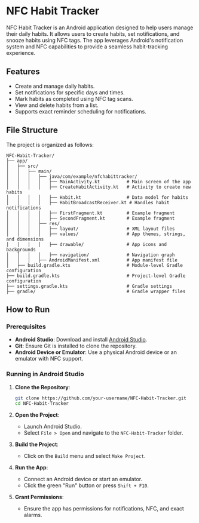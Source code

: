 # NFC Habit Tracker

NFC Habit Tracker is an Android application designed to help users manage their daily habits. It allows users to create habits, set notifications, and snooze habits using NFC tags. The app leverages Android's notification system and NFC capabilities to provide a seamless habit-tracking experience.

## Features

- Create and manage daily habits.
- Set notifications for specific days and times.
- Mark habits as completed using NFC tag scans.
- View and delete habits from a list.
- Supports exact reminder scheduling for notifications.

## File Structure

The project is organized as follows:

```
NFC-Habit-Tracker/
├── app/
│   ├── src/
│   │   ├── main/
│   │   │   ├── java/com/example/nfchabittracker/
│   │   │   │   ├── MainActivity.kt          # Main screen of the app
│   │   │   │   ├── CreateHabitActivity.kt   # Activity to create new habits
│   │   │   │   ├── Habit.kt                 # Data model for habits
│   │   │   │   ├── HabitBroadcastReceiver.kt # Handles habit notifications
│   │   │   │   ├── FirstFragment.kt         # Example fragment
│   │   │   │   ├── SecondFragment.kt        # Example fragment
│   │   │   ├── res/
│   │   │   │   ├── layout/                  # XML layout files
│   │   │   │   ├── values/                  # App themes, strings, and dimensions
│   │   │   │   ├── drawable/                # App icons and backgrounds
│   │   │   │   ├── navigation/              # Navigation graph
│   │   │   ├── AndroidManifest.xml          # App manifest file
│   ├── build.gradle.kts                     # Module-level Gradle configuration
├── build.gradle.kts                         # Project-level Gradle configuration
├── settings.gradle.kts                      # Gradle settings
├── gradle/                                  # Gradle wrapper files
```

## How to Run

### Prerequisites

- **Android Studio**: Download and install [Android Studio](https://developer.android.com/studio).
- **Git**: Ensure Git is installed to clone the repository.
- **Android Device or Emulator**: Use a physical Android device or an emulator with NFC support.

### Running in Android Studio

1. **Clone the Repository**:
   ```bash
   git clone https://github.com/your-username/NFC-Habit-Tracker.git
   cd NFC-Habit-Tracker
   ```

2. **Open the Project**:
   - Launch Android Studio.
   - Select `File > Open` and navigate to the `NFC-Habit-Tracker` folder.

3. **Build the Project**:
   - Click on the `Build` menu and select `Make Project`.

4. **Run the App**:
   - Connect an Android device or start an emulator.
   - Click the green "Run" button or press `Shift + F10`.

5. **Grant Permissions**:
   - Ensure the app has permissions for notifications, NFC, and exact alarms.

